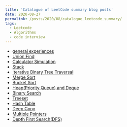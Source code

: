 ```yaml
---
title: 'Catalogue of LeetCode summary blog posts'
date: 2020-08-27
permalink: /posts/2020/08/catalogue_leetcode_summary/
tags:
  - Leetcode
  - Algorithms
  - code interview
---
```


* <a href="https://xiaoluo-whu.github.io/posts/2020/08/leetcode-experience-overview/" target="_blank">general experiences</a>
* <a href="https://xiaoluo-whu.github.io/posts/2020/09/leetcode-union-find/" target="_blank">Union Find</a>
* <a href="https://xiaoluo-whu.github.io/posts/2020/09/leetcode-stack-calculator/" target="_blank">Calculator Simulation</a>
* <a href="https://xiaoluo-whu.github.io/posts/2020/09/leetcode-stack-tricky/" target="_blank">Stack</a>
* <a href="https://xiaoluo-whu.github.io/posts/2020/09/leetcode-iterative-binary-tree-traversal/" target="_blank">Iterative Binary Tree Traversal</a>
* <a href="https://xiaoluo-whu.github.io/posts/2020/09/leetcode-merge-sort/" target="_blank">Merge Sort</a>
* <a href="https://xiaoluo-whu.github.io/posts/2020/09/leetcode-bucket-sort/" target="_blank">Bucket Sort</a>
* <a href="https://xiaoluo-whu.github.io/posts/2020/09/leetcode-priorityqueue-and-deque/" target="_blank">Heap(Priority Queue) and Deque</a>
* <a href="https://xiaoluo-whu.github.io/posts/2020/09/leetcode-binary-search/" target="_blank">Binary Search</a>
* <a href="https://xiaoluo-whu.github.io/posts/2020/09/leetcode-treeset/" target="_blank">Treeset</a>
* <a href="https://xiaoluo-whu.github.io/posts/2020/09/leetcode-hash-table/" target="_blank">Hash Table</a>
* <a href="https://xiaoluo-whu.github.io/posts/2020/09/leetcode-deep-copy/" target="_blank">Deep Copy</a>
* <a href="https://xiaoluo-whu.github.io/posts/2020/09/leetcode-multiple-pointers/" target="_blank">Multiple Pointers</a>
* <a href="https://xiaoluo-whu.github.io/posts/2020/09/leetcode-graph-dfs/" target="_blank">Depth First Search(DFS)</a>